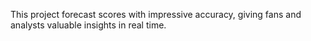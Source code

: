 This project forecast scores with impressive accuracy, giving fans and analysts valuable insights in real time.
